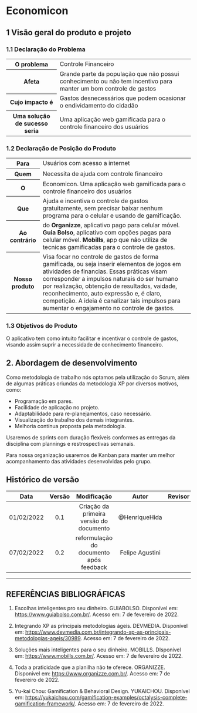
# Economicon

## 1 Visão geral do produto e projeto
### 1.1 Declaração do Problema

<table>
  <tr>
    <th>O problema</th>
    <td>Controle Financeiro</td>
  </tr>
  <tr>
    <th>Afeta</th>
    <td>Grande parte da população que não possui conhecimento ou não tem incentivo para manter um bom controle de gastos</td>
  </tr>
  <tr>
    <th>Cujo impacto é</th>
    <td>Gastos desnecessários que podem ocasionar o endividamento do cidadão</td>
  </tr>
  <tr>
    <th>Uma solução de sucesso seria</th>
    <td>Uma aplicação web gamificada para o controle financeiro dos usuários</td>
  </tr>
</table>

### 1.2 Declaração de Posição do Produto

<table>
  <tr>
    <th>Para</th>
    <td>Usuários com acesso a internet</td>
  </tr>
  <tr>
    <th>Quem</th>
    <td>Necessita de ajuda com controle financeiro </td>
  </tr>
  <tr>
    <th>O</th>
    <td>Economicon. Uma aplicação web gamificada para o controle financeiro dos usuários</td>
  </tr>
  <tr>
    <th>Que</th>
    <td>Ajuda e incentiva o controle de gastos gratuitamente, sem precisar baixar nenhum programa para o celular e usando de gamificação.</td>
  </tr>
  <tr>
    <th>Ao contrário</th>
    <td> do <b>Organizze</b>, aplicativo pago para celular móvel. <b>Guia Bolso</b>, aplicativo com opções pagas para celular móvel. <b>Mobills</b>, app que não utiliza de tecnicas gamificadas para o controle de gastos. </td>
  </tr>
  <tr>
    <th>Nosso produto</th>
    <td>Visa focar no controle de gastos de forma gamificada, ou seja inserir elementos de jogos em atividades de financias. Essas práticas visam corresponder a impulsos naturais do ser humano por realização, obtenção de resultados, vaidade, reconhecimento, auto expressão e, é claro, competição. A ideia é canalizar tais impulsos para aumentar o engajamento no controle de gastos.</td>
  </tr>
</table>

### 1.3 Objetivos do Produto

O aplicativo tem como intuito facilitar e incentivar o controle de gastos, visando assim suprir a necessidade de conhecimento financeiro.

## 2. Abordagem de desenvolvimento

Como metodologia de trabalho nós optamos pela utilização do Scrum, além de algumas práticas oriundas da metodologia XP por diversos motivos, como:

- Programação em pares.
- Facilidade de aplicação no projeto.
- Adaptabilidade para re-planejamentos, caso necessário.
- Visualização do trabalho dos demais integrantes.
- Melhoria contínua proposta pela metodologia.

Usaremos de sprints com duração flexíveis conformes as entregas da disciplina com plannings e restrospectivas semanais.

Para nossa organização usaremos de Kanban para manter um melhor acompanhamento das atividades desenvolvidas pelo grupo.

## Histórico de versão

| Data | Versão |              Modificação               |       Autor        | Revisor |
| :--------: | :----: | :------------------------------: | :----------------: | :----------------: |
| 01/02/2022 |  0.1   |       Criação da primeira versão do documento       |     @HenriqueHida  ||
| 07/02/2022 |  0.2   |       reformulação do documento após feedback       |   Felipe Agustini  ||

---

## REFERÊNCIAS BIBLIOGRÁFICAS

1. Escolhas inteligentes pro seu dinheiro. GUIABOLSO. Disponível em: https://www.guiabolso.com.br/. Acesso em: 7 de fevereiro de 2022.

2. Integrando XP as principais metodologias ágeis. DEVMEDIA. Disponível em: https://www.devmedia.com.br/integrando-xp-as-principais-metodologias-ageis/30989. Acesso em: 7 de fevereiro de 2022.

3. Soluções mais inteligentes para o seu dinheiro. MOBILLS. DIsponível em: https://www.mobills.com.br/. Acesso em: 7 de fevereiro de 2022.

4. Toda a praticidade que a planilha não te oferece. ORGANIZZE. Disponivel em: https://www.organizze.com.br/. Acesso em: 7 de fevereiro de 2022.

5. Yu-kai Chou: Gamification & Behavioral Design. YUKAICHOU. Disponível em: https://yukaichou.com/gamification-examples/octalysis-complete-gamification-framework/. Acesso em: 7 de fevereiro de 2022.

